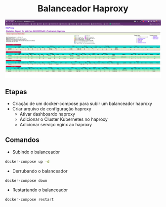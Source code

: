 <h1 align="center">Balanceador Haproxy</h1>

<p align="center">
  <img alt="Balanceador" src="../images/lb-haproxy.png">
</p>


## Etapas

- Criação de um docker-compose para subir um balanceador haproxy
- Criar arquivo de configuração haproxy
  - Ativar dashboardo haproxy
  - Adicionar o Cluster Kubernetes no haproxy
  - Adicionar serviço nginx ao haproxy


## Comandos

- Subindo o balanceador

```bash
docker-compose up -d
```

- Derrubando o balanceador

```bash
docker-compose down
```

- Restartando o balanceador

```bash
docker-compose restart
```